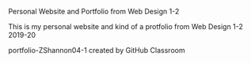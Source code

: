 Personal Website and Portfolio from Web Design 1-2

This is my personal website and kind of a protfolio from Web Design 1-2 2019-20

portfolio-ZShannon04-1 created by GitHub Classroom
